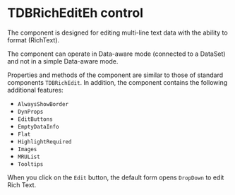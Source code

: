 # TDBRichEditEh control


The component is designed for editing multi-line text data with the ability to format (RichText).

The component can operate in Data-aware mode (connected to a DataSet) and not in a simple Data-aware mode.

Properties and methods of the component are similar to those of standard components `TDBRichEdit`.
In addition, the component contains the following additional features:
-	`AlwaysShowBorder`
-	`DynProps`
-	`EditButtons`
-	`EmptyDataInfo`
-	`Flat`
-	`HighlightRequired`
-	`Images`
-	`MRUList`
-	`Tooltips`

When you click on the `Edit` button, the default form opens `DropDown` to edit Rich Text.
